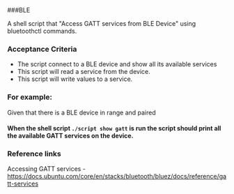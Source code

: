 ###BLE

A shell script that "Access GATT services from BLE Device" using 
bluetoothctl commands.


### Acceptance Criteria 

- The script connect to a BLE device and show all its available services
- This script will read a service from the device.
- This script will write values to a service.

### For example:
Given that there is a BLE device in range and paired
#### When the shell script `./script show gatt` is run the script should print all the available GATT services on the device.

### Reference links
Accessing GATT services - https://docs.ubuntu.com/core/en/stacks/bluetooth/bluez/docs/reference/gatt-services
